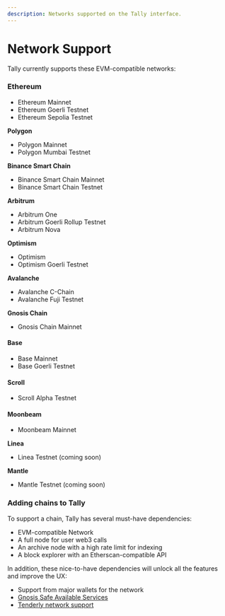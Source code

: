 ```yaml
---
description: Networks supported on the Tally interface.
---
```


# Network Support

Tally currently supports these EVM-compatible networks:

### **Ethereum**

* Ethereum Mainnet
* Ethereum Goerli Testnet
* Ethereum Sepolia Testnet

**Polygon**

* Polygon Mainnet
* Polygon Mumbai Testnet

**Binance Smart Chain**&#x20;

* Binance Smart Chain Mainnet
* Binance Smart Chain Testnet

**Arbitrum**

* Arbitrum One
* Arbitrum Goerli Rollup Testnet
* Arbitrum Nova

**Optimism**

* Optimism&#x20;
* Optimism Goerli Testnet

**Avalanche**

* Avalanche C-Chain
* Avalanche Fuji Testnet

**Gnosis Chain**

* Gnosis Chain Mainnet

#### Base

* Base Mainnet
* Base Goerli Testnet

#### **Scroll**

* Scroll Alpha Testnet

#### Moonbeam

* Moonbeam Mainnet

**Linea**

* Linea Testnet (coming soon)

**Mantle**

* Mantle Testnet (coming soon)

### Adding chains to Tally

To support a chain, Tally has several must-have dependencies:

* EVM-compatible Network
* A full node for user web3 calls
* An archive node with a high rate limit for indexing
* A block explorer with an Etherscan-compatible API

In addition, these nice-to-have dependencies will unlock all the features and improve the UX:

* Support from major wallets for the network
* [Gnosis Safe Available Services](https://docs.safe.global/safe-core-api/available-services#safe-transaction-service)
* [Tenderly network support](https://docs.tenderly.co/supported-networks-and-languages)
